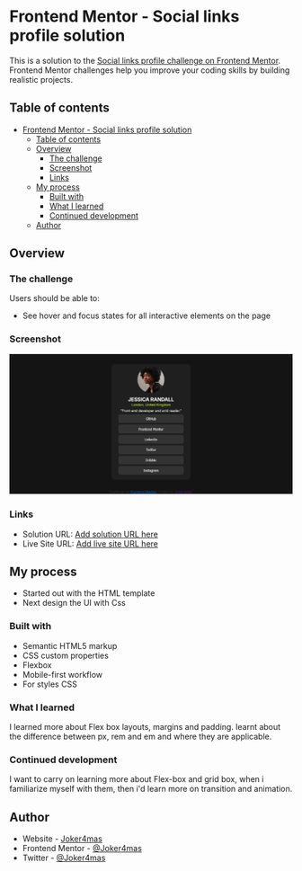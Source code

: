 # Frontend Mentor - Social links profile solution

This is a solution to the [Social links profile challenge on Frontend Mentor](https://www.frontendmentor.io/challenges/social-links-profile-UG32l9m6dQ). Frontend Mentor challenges help you improve your coding skills by building realistic projects. 

## Table of contents

- [Frontend Mentor - Social links profile solution](#frontend-mentor---social-links-profile-solution)
  - [Table of contents](#table-of-contents)
  - [Overview](#overview)
    - [The challenge](#the-challenge)
    - [Screenshot](#screenshot)
    - [Links](#links)
  - [My process](#my-process)
    - [Built with](#built-with)
    - [What I learned](#what-i-learned)
    - [Continued development](#continued-development)
  - [Author](#author)



## Overview

### The challenge

Users should be able to:

- See hover and focus states for all interactive elements on the page

### Screenshot

![](./assets/images/Socialx.png)



### Links

- Solution URL: [Add solution URL here](https://github.com/Joker4mas/social-links-FE)
- Live Site URL: [Add live site URL here](https://socialsx.netlify.app/)

## My process
- Started out with the HTML template
- Next design the UI with Css

### Built with

- Semantic HTML5 markup
- CSS custom properties
- Flexbox
- Mobile-first workflow
- For styles CSS


### What I learned

I learned more about Flex box layouts, margins and padding. learnt about the difference between px, rem and em and where they are applicable.



### Continued development

I want to carry on learning more about Flex-box and grid box, when i familiarize myself with them, then i'd learn more on transition and animation.

## Author

- Website - [Joker4mas](samuel-ogbaje.vercel.app)
- Frontend Mentor - [@Joker4mas](https://www.frontendmentor.io/profile/Joker4mas)
- Twitter - [@Joker4mas](https://www.twitter.com/Joker4mas)
